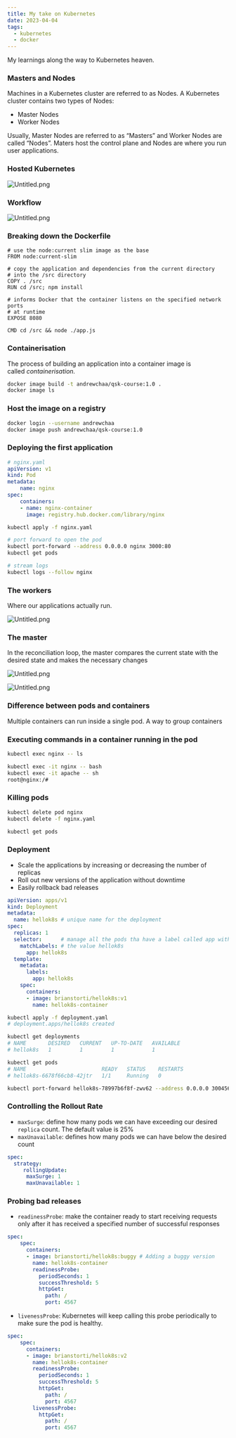 ```yaml
---
title: My take on Kubernetes
date: 2023-04-04
tags:
  - kubernetes
  - docker
---
```


My learnings along the way to Kubernetes heaven.


### Masters and Nodes


Machines in a Kubernetes cluster are referred to as Nodes. A Kubernetes cluster contains two types of Nodes:

- Master Nodes
- Worker Nodes

Usually, Master Nodes are referred to as “Masters” and Worker Nodes are called “Nodes”. Maters host the control plane and Nodes are where you run user applications.


### Hosted Kubernetes


![Untitled.png](https://prod-files-secure.s3.us-west-2.amazonaws.com/875308e8-8000-4329-b1aa-ffd95b33ba6e/ff003436-784e-48e0-9f34-025c07180152/Untitled.png?X-Amz-Algorithm=AWS4-HMAC-SHA256&X-Amz-Content-Sha256=UNSIGNED-PAYLOAD&X-Amz-Credential=AKIAT73L2G45HZZMZUHI%2F20231203%2Fus-west-2%2Fs3%2Faws4_request&X-Amz-Date=20231203T012837Z&X-Amz-Expires=3600&X-Amz-Signature=a58caf1186e83f0283d9f21c05a39ee1e10d965a3dc26526110a0314f460b6ed&X-Amz-SignedHeaders=host&x-id=GetObject)


### Workflow


![Untitled.png](https://prod-files-secure.s3.us-west-2.amazonaws.com/875308e8-8000-4329-b1aa-ffd95b33ba6e/ec49fcda-41bd-406f-a0c7-dc711519d9ac/Untitled.png?X-Amz-Algorithm=AWS4-HMAC-SHA256&X-Amz-Content-Sha256=UNSIGNED-PAYLOAD&X-Amz-Credential=AKIAT73L2G45HZZMZUHI%2F20231203%2Fus-west-2%2Fs3%2Faws4_request&X-Amz-Date=20231203T012838Z&X-Amz-Expires=3600&X-Amz-Signature=a96dc97076fda2ad115699503d7c76775f5ea4a138debcd5fca5438af01c79ed&X-Amz-SignedHeaders=host&x-id=GetObject)


### Breaking down the Dockerfile


```docker
# use the node:current slim image as the base
FROM node:current-slim

# copy the application and dependencies from the current directory 
# into the /src directory
COPY . /src
RUN cd /src; npm install

# informs Docker that the container listens on the specified network ports 
# at runtime
EXPOSE 8080

CMD cd /src && node ./app.js
```


### Containerisation


The process of building an application into a container image is called _containerisation._


```bash
docker image build -t andrewchaa/qsk-course:1.0 .
docker image ls
```


### Host the image on a registry


```bash
docker login --username andrewchaa
docker image push andrewchaa/qsk-course:1.0
```


### Deploying the first application


```yaml
# nginx.yaml
apiVersion: v1
kind: Pod 
metadata:
    name: nginx 
spec:
    containers:
    - name: nginx-container
      image: registry.hub.docker.com/library/nginx
```


```bash
kubectl apply -f nginx.yaml

# port forward to open the pod
kubectl port-forward --address 0.0.0.0 nginx 3000:80
kubectl get pods

# stream logs
kubectl logs --follow nginx
```


### The workers


Where our applications actually run.


![Untitled.png](https://prod-files-secure.s3.us-west-2.amazonaws.com/875308e8-8000-4329-b1aa-ffd95b33ba6e/9d124f90-f002-4158-9dd9-b9d4621c9648/Untitled.png?X-Amz-Algorithm=AWS4-HMAC-SHA256&X-Amz-Content-Sha256=UNSIGNED-PAYLOAD&X-Amz-Credential=AKIAT73L2G45HZZMZUHI%2F20231203%2Fus-west-2%2Fs3%2Faws4_request&X-Amz-Date=20231203T012838Z&X-Amz-Expires=3600&X-Amz-Signature=df3236a695d2195721ac67208162f27d5337e35b8a2f27e8f96f614ed1c04c2c&X-Amz-SignedHeaders=host&x-id=GetObject)


### The master


In the reconciliation loop, the master compares the current state with the desired state and makes the necessary changes


![Untitled.png](https://prod-files-secure.s3.us-west-2.amazonaws.com/875308e8-8000-4329-b1aa-ffd95b33ba6e/d483043c-6684-480e-9b9b-b565ac3ad805/Untitled.png?X-Amz-Algorithm=AWS4-HMAC-SHA256&X-Amz-Content-Sha256=UNSIGNED-PAYLOAD&X-Amz-Credential=AKIAT73L2G45HZZMZUHI%2F20231203%2Fus-west-2%2Fs3%2Faws4_request&X-Amz-Date=20231203T012837Z&X-Amz-Expires=3600&X-Amz-Signature=8b8669ae9765dbb4f1e417d93afadf8582f0c0039bf23d6cbaf792bc9d6a7a57&X-Amz-SignedHeaders=host&x-id=GetObject)


![Untitled.png](https://prod-files-secure.s3.us-west-2.amazonaws.com/875308e8-8000-4329-b1aa-ffd95b33ba6e/c7ef6efa-2163-4bff-946b-5b9ad32fcecb/Untitled.png?X-Amz-Algorithm=AWS4-HMAC-SHA256&X-Amz-Content-Sha256=UNSIGNED-PAYLOAD&X-Amz-Credential=AKIAT73L2G45HZZMZUHI%2F20231203%2Fus-west-2%2Fs3%2Faws4_request&X-Amz-Date=20231203T012837Z&X-Amz-Expires=3600&X-Amz-Signature=5f28cd8d57cef2b586c842633b23765f0f621467589ba15775c97c9f3d7aed06&X-Amz-SignedHeaders=host&x-id=GetObject)


### Difference between pods and containers


Multiple containers can run inside a single pod. A way to group containers


### Executing commands in a container running in the pod


```bash
kubectl exec nginx -- ls

kubectl exec -it nginx -- bash
kubectl exec -it apache -- sh
root@nginx:/#
```


### Killing pods


```bash
kubectl delete pod nginx
kubectl delete -f nginx.yaml

kubectl get pods
```


### Deployment

- Scale the applications by increasing or decreasing the number of replicas
- Roll out new versions of the application without downtime
- Easily rollback bad releases

```yaml
apiVersion: apps/v1
kind: Deployment
metadata:
  name: hellok8s # unique name for the deployment
spec:
  replicas: 1
  selector:      # manage all the pods tha have a label called app with
    matchLabels: # the value hellok8s
      app: hellok8s
  template:
    metadata:
      labels:
        app: hellok8s
    spec:
      containers:
      - image: brianstorti/hellok8s:v1
        name: hellok8s-container
```


```bash
kubectl apply -f deployment.yaml
# deployment.apps/hellok8s created

kubectl get deployments
# NAME       DESIRED   CURRENT   UP-TO-DATE   AVAILABLE
# hellok8s   1         1         1            1

kubectl get pods
# NAME                        READY   STATUS    RESTARTS
# hellok8s-6678f66cb8-42jtr   1/1     Running   0

kubectl port-forward hellok8s-78997b6f8f-zwv62 --address 0.0.0.0 3004567
```


### Controlling the Rollout Rate

- `maxSurge`: define how many pods we can have exceeding our desired `replica` count. The default value is 25%
- `maxUnavailable`: defines how many pods we can have below the desired count

```yaml
spec:
  strategy:
     rollingUpdate:
      maxSurge: 1
      maxUnavailable: 1
```


### Probing bad releases

- `readinessProbe`: make the container ready to start receiving requests only after it has received a specified number of successful responses

```yaml
spec:
    spec:
      containers:
      - image: brianstorti/hellok8s:buggy # Adding a buggy version
        name: hellok8s-container
        readinessProbe:
          periodSeconds: 1
          successThreshold: 5
          httpGet:
            path: /
            port: 4567
```

- `livenessProbe`: Kubernetes will keep calling this probe periodically to make sure the pod is healthy.

```yaml
spec:
    spec:
      containers:
      - image: brianstorti/hellok8s:v2
        name: hellok8s-container
        readinessProbe:
          periodSeconds: 1
          successThreshold: 5
          httpGet:
            path: /
            port: 4567
        livenessProbe:
          httpGet:
            path: /
            port: 4567
```


